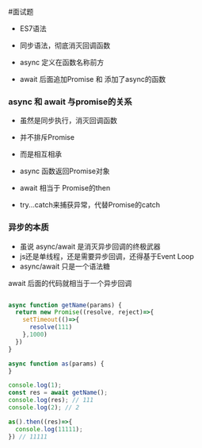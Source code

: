 #面试题 

- ES7语法
- 同步语法，彻底消灭回调函数


- async 定义在函数名称前方
- await 后面追加Promise 和 添加了async的函数



### async 和 await 与promise的关系

- 虽然是同步执行，消灭回调函数
- 并不排斥Promise
- 而是相互相承



- async 函数返回Promise对象
- await 相当于 Promise的then
- try...catch来捕获异常，代替Promise的catch



### 异步的本质

- 虽说 async/await 是消灭异步回调的终极武器
- js还是单线程，还是需要异步回调，还得基于Event Loop
- async/await 只是一个语法糖


await 后面的代码就相当于一个异步回调


```js

async function getName(params) {
  return new Promise((resolve, reject)=>{
    setTimeout(()=>{
      resolve(111)
    },1000)
  })
}

async function as(params) {
}

console.log(1);
const res = await getName();
console.log(res); // 111
console.log(2); // 2

as().then((res)=>{
  console.log(11111);
}) // 11111


```
